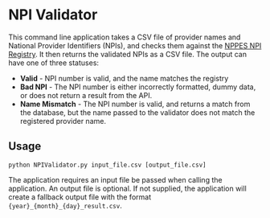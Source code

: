 # NPI Validator

This command line application takes a CSV file of provider names and National Provider Identifiers (NPIs), and checks them against the [NPPES NPI Registry](https://npiregistry.cms.hhs.gov/search). It then returns the validated NPIs as a CSV file. The output can have one of three statuses:

- **Valid** - NPI number is valid, and the name matches the registry
- **Bad NPI** - The NPI number is either incorrectly formatted, dummy data, or does not return a result from the API.
- **Name Mismatch** - The NPI number is valid, and returns a match from the database, but the name passed to the validator does not match the registered provider name.

## Usage

```python NPIValidator.py input_file.csv [output_file.csv]```

The application requires an input file be passed when calling the application. An output file is optional. If not supplied, the application will create a fallback output file with the format ```{year}_{month}_{day}_result.csv```.